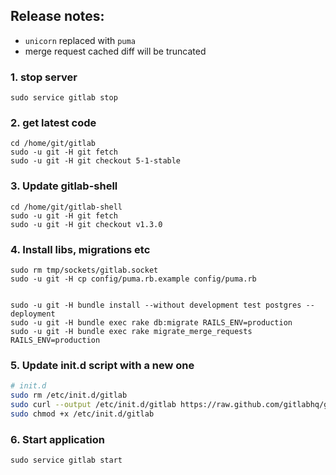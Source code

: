 ## Release notes:

* `unicorn` replaced with `puma`
* merge request cached diff will be truncated

### 1. stop server

    sudo service gitlab stop

### 2. get latest code

```
cd /home/git/gitlab
sudo -u git -H git fetch
sudo -u git -H git checkout 5-1-stable

```

### 3. Update gitlab-shell

```
cd /home/git/gitlab-shell
sudo -u git -H git fetch
sudo -u git -H git checkout v1.3.0
```

### 4. Install libs, migrations etc

```
sudo rm tmp/sockets/gitlab.socket
sudo -u git -H cp config/puma.rb.example config/puma.rb


sudo -u git -H bundle install --without development test postgres --deployment
sudo -u git -H bundle exec rake db:migrate RAILS_ENV=production
sudo -u git -H bundle exec rake migrate_merge_requests RAILS_ENV=production

```

### 5. Update init.d script with a new one

```bash
# init.d
sudo rm /etc/init.d/gitlab
sudo curl --output /etc/init.d/gitlab https://raw.github.com/gitlabhq/gitlab-recipes/5-1-stable/init.d/gitlab
sudo chmod +x /etc/init.d/gitlab
```

### 6. Start application

    sudo service gitlab start
